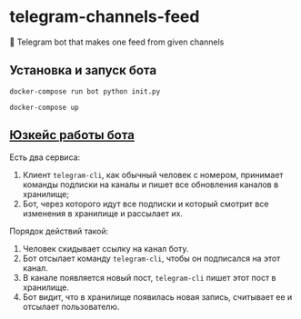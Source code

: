 # telegram-channels-feed
:rocket: Telegram bot that makes one feed from given channels

## Установка и запуск бота
`docker-compose run bot python init.py`

`docker-compose up`

## [Юзкейс работы бота](http://telegra.ph/YUzkejs-raboty-bota-04-05)

Есть два сервиса:

1. Клиент `telegram-cli`, как обычный человек с номером, принимает команды подписки на каналы и пишет все обновления каналов в хранилище;
2. Бот, через которого идут все подписки и который смотрит все изменения в хранилище и рассылает их.

Порядок действий такой:

1. Человек скидывает ссылку на канал боту.
2. Бот отсылает команду `telegram-cli`, чтобы он подписался на этот канал.
3. В канале появляется новый пост, `telegram-cli` пишет этот пост в хранилище.
4. Бот видит, что в хранилище появилась новая запись, считывает ее и отсылает пользователю.
